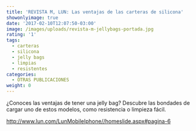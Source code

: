 ```yaml
---
title: 'REVISTA M, LUN: Las ventajas de las carteras de silicona'
showonlyimage: true
date: '2017-02-10T12:07:50-03:00'
image: /images/uploads/revista-m-jellybags-portada.jpg
rating: '1'
tags:
  - carteras
  - silicona
  - jelly bags
  - limpias
  - resistentes
categories:
  - OTRAS PUBLICACIONES
weight: 0
---
```

¿Conoces las ventajas de tener una jelly bag? Descubre las bondades de cargar uno de estos modelos, como resistencia o limpieza fácil.

<!--more-->

http://www.lun.com/LunMobileIphone//homeslide.aspx#pagina-6
